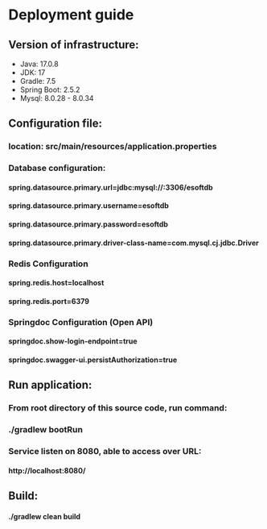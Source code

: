 # Deployment guide

## Version of infrastructure:
* Java: 17.0.8
* JDK: 17
* Gradle: 7.5
* Spring Boot: 2.5.2
* Mysql: 8.0.28 - 8.0.34

## Configuration file:
### location: src/main/resources/application.properties

### Database configuration:
#### spring.datasource.primary.url=jdbc:mysql://<db-host>:3306/esoftdb
#### spring.datasource.primary.username=esoftdb
#### spring.datasource.primary.password=esoftdb
#### spring.datasource.primary.driver-class-name=com.mysql.cj.jdbc.Driver


### Redis Configuration
#### spring.redis.host=localhost
####  spring.redis.port=6379


### Springdoc Configuration (Open API)
#### springdoc.show-login-endpoint=true
#### springdoc.swagger-ui.persistAuthorization=true

## Run application:
### From root directory of this source code, run command:
### ./gradlew bootRun
### Service listen on 8080, able to access over URL:
#### http://localhost:8080/

## Build:
#### ./gradlew clean build
